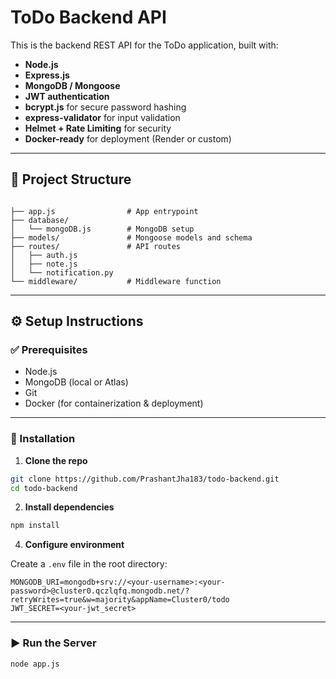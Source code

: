 # ToDo Backend API

This is the backend REST API for the ToDo application, built with:


- **Node.js**
- **Express.js**
- **MongoDB / Mongoose**
- **JWT authentication**
- **bcrypt.js** for secure password hashing
- **express-validator** for input validation
- **Helmet + Rate Limiting** for security
- **Docker-ready** for deployment (Render or custom)

---

## 📂 Project Structure

```

├── app.js                # App entrypoint
├── database/
│   └── mongoDB.js        # MongoDB setup
├── models/               # Mongoose models and schema
├── routes/               # API routes
│   ├── auth.js
│   ├── note.js
│   └── notification.py
└── middleware/           # Middleware function
```

---

## ⚙️ Setup Instructions

### ✅ Prerequisites

- Node.js
- MongoDB (local or Atlas)
- Git
- Docker (for containerization & deployment)

---

### 🔧 Installation

1. **Clone the repo**

```bash
git clone https://github.com/PrashantJha183/todo-backend.git
cd todo-backend
```

2. **Install dependencies**

```bash
npm install
```

4. **Configure environment**

Create a `.env` file in the root directory:

```env
MONGODB_URI=mongodb+srv://<your-username>:<your-password>@cluster0.qczlqfq.mongodb.net/?retryWrites=true&w=majority&appName=Cluster0/todo
JWT_SECRET=<your-jwt_secret>
```

---

### ▶️ Run the Server

```bash
node app.js
```